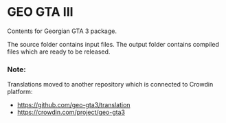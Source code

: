 # GEO GTA III
Contents for Georgian GTA 3 package.

The source folder contains input files. The output folder contains compiled files which are ready to be released.

### Note:
Translations moved to another repository which is connected to Crowdin platform:
- https://github.com/geo-gta3/translation
- https://crowdin.com/project/geo-gta3
